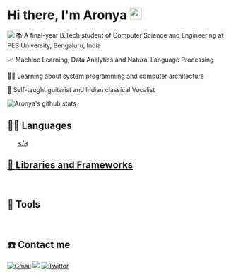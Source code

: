 # Hi there, I'm Aronya <img src="https://user-images.githubusercontent.com/5679180/79618120-0daffb80-80be-11ea-819e-d2b0fa904d07.gif" width="27px">

<img align="left" src="https://github.com/anathayna/anathayna/blob/master/assets/pusheencode.gif"/>
<p align="left">📚 A final-year B.Tech student of Computer Science and Engineering at PES University, Bengaluru, India </p>
<p align="left">📈 Machine Learning, Data Analytics and Natural Language Processing</p>
<p align="left">👨‍💻 Learning about system programming and computer architecture</p>
<p align="left">🎸 Self-taught guitarist and Indian classical Vocalist </p>

![Aronya's github stats](https://github-readme-stats.vercel.app/api?username=abaksy&theme=gruvbox&show_icons=true&hide=["issues"])

## 👨‍💻 Languages
<a href=""><img alt="" src="https://img.shields.io/badge/Python-3776AB?style=for-the-badge&logo=python&logoColor=white" /></a>
<a href=""><img alt="" src="https://img.shields.io/badge/C++-00599C?style=for-the-badge&logo=cplusplus&logoColor=white" /></a>
<a href=""><img alt="" src="https://img.shields.io/badge/GoLang-40E0D0?style=for-the-badge&logo=go&logoColor=white" /></a>
<a href=""><img alt="" src="https://img.shields.io/badge/R-276DC3?style=for-the-badge&logo=r&logoColor=white" /></a>
<a href=""><img alt="" src="https://img.shields.io/badge/Java-ED8B00?style=for-the-badge&logo=java&logoColor=white" /></a>
<a href=""><img alt="" src="https://img.shields.io/badge/Matlab-0790C0?style=for-the-badge&logo=octave&logoColor=white" /></a>
<a href=""><img alt="" src="https://img.shields.io/badge/MySQL-00000F?style=for-the-badge&logo=mysql&logoColor=white" /></a

## 🧰 Libraries and Frameworks
<a href=""><img alt="" src="https://img.shields.io/badge/TensorFlow-FF6F00?style=for-the-badge&logo=TensorFlow&logoColor=white" /></a>
<a href=""><img alt="" src="https://img.shields.io/badge/Keras-D00000?style=for-the-badge&logo=Keras&logoColor=white" /></a>
<a href=""><img alt="" src="https://img.shields.io/badge/PyTorch-FFA500?style=for-the-badge&logo=pytorch&logoColor=white" /></a>
<a href=""><img alt="" src="https://img.shields.io/badge/scikit_learn-F7931E?style=for-the-badge&logo=scikit-learn&logoColor=white" /></a>
<a href=""><img alt="" src="https://img.shields.io/badge/Flask-000000?style=for-the-badge&logo=flask&logoColor=white" /></a>
<a href=""><img alt="" src="https://img.shields.io/badge/CUDA-00FF00?style=for-the-badge&logo=nvidia&logoColor=white" /></a>

## 🔧 Tools
<a href=""><img alt="" src="https://img.shields.io/badge/Git-F05032?style=for-the-badge&logo=git&logoColor=white" /></a>
<a href=""><img alt="" src="https://img.shields.io/badge/GitHub-100000?style=for-the-badge&logo=github&logoColor=white" /></a>
<a href=""><img alt="" src="https://img.shields.io/badge/conda-342B029.svg?&style=for-the-badge&logo=anaconda&logoColor=white" /></a>
<a href=""><img alt="" src="https://img.shields.io/badge/Jupyter-F37626.svg?&style=for-the-badge&logo=Jupyter&logoColor=white" /></a>
<a href=""><img alt="" src="https://img.shields.io/badge/Visual_Studio_Code-0078D4?style=for-the-badge&logo=visual%20studio%20code&logoColor=white" /></a>
<a href=""><img alt="" src="https://img.shields.io/badge/Microsoft_Office-D83B01?style=for-the-badge&logo=microsoft-office&logoColor=white" /></a>
<a href=""><img alt="" src="https://img.shields.io/badge/kdenlive-DEAA88?style=for-the-badge&logo=kdenlive&logoColor=white" /></a>


## ☎️ Contact me 

<a href = "mailto:abaksy@gmail.com?subject=From your Github Profile" ><img alt="Gmail" src="https://img.shields.io/badge/Gmail-D14836?style=for-the-badge&logo=gmail&logoColor=white" /></a>
<a href = "https://www.linkedin.com/in/aronya-baksy-062a21183/" ><img src="https://img.shields.io/badge/linkedin%20-%230077B5.svg?&style=for-the-badge&logo=linkedin&logoColor=white"/></a>
<a href = "https://twitter.com/AronyaBaksy" ><img alt="Twitter" src="https://img.shields.io/badge/twitter-%231DA1F2.svg?&style=for-the-badge&logo=Twitter&logoColor=white"/> </a>
